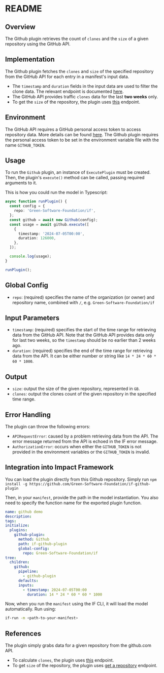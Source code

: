 # README

## Overview

The Github plugin retrieves the count of `clones` and the `size` of a given repository using the GitHub API.

## Implementation

The Github plugin fetches the `clones` and `size` of the specified repository from the GitHub API for each entry in a manifest's input data.

- The `timestamp` and `duration` fields in the input data are used to filter the clone data. The relevant endpoint is documented [here](https://docs.github.com/en/rest/metrics/traffic).
- The GitHub API provides traffic `clones` data for the last **two weeks** only.
- To get the `size` of the repository, the plugin uses [this](https://docs.github.com/en/rest/repos/repos?apiVersion=2022-11-28#get-a-repository) endpoint.

## Environment

The GitHub API requires a GitHub personal access token to access repository data. More details can be found [here](https://docs.github.com/en/authentication/keeping-your-account-and-data-secure/managing-your-personal-access-tokens#creating-a-fine-grained-personal-access-token). The Github plugin requires the personal access token to be set in the environment variable file with the name `GITHUB_TOKEN`.

## Usage

To run the `Github` plugin, an instance of `ExecutePlugin` must be created. Then, the plugin's `execute()` method can be called, passing required arguments to it.

This is how you could run the model in Typescript:

```typescript
async function runPlugin() {
  const config = {
    repo: 'Green-Software-Foundation/if',
  };
  const github = await new Github(config);
  const usage = await github.execute([
    {
      timestamp: '2024-07-05T00:00',
      duration: 126000,
    },
  ]);

  console.log(usage);
}

runPlugin();
```

## Global Config

- `repo`: (required) specifies the name of the organization (or owner) and repository name, combined with `/`, e.g. `Green-Software-Foundation/if`

## Input Parameters

- `timestamp`: (required) specifies the start of the time range for retrieving data from the GitHub API. Note that the GitHub API provides data only for last two weeks, so the `timestamp` should be no earlier than 2 weeks ago.
- `duration`: (required) specifies the end of the time range for retrieving data from the API. It can be either number or string like `14 * 24 * 60 * 60 * 1000`.

## Output

- `size`: output the size of the given repository, represented in `GB`.
- `clones`: output the clones count of the given repository in the specified time range.

## Error Handling

The plugin can throw the following errors:

- `APIRequestError`: caused by a problem retrieving data from the API. The error message returned from the API is echoed in the IF error message.
- `AuthorizationError`: occurs when either the `GITHUB_TOKEN` is not provided in the environment variables or the `GITHUB_TOKEN` is invalid.

## Integration into Impact Framework

You can load the plugin directly from this Github repository. Simply run `npm install -g https://github.com/Green-Software-Foundation/if-github-plugin`

Then, in your `manifest`, provide the path in the model instantiation. You also need to specify the function name for the exported plugin function.

```yaml
name: github demo
description:
tags:
initialize:
  plugins:
    github-plugin:
      method: Github
      path: if-github-plugin
      global-config:
        repo: Green-Software-Foundation/if
tree:
  children:
    github:
      pipeline:
        - github-plugin
      defaults:
      inputs:
        - timestamp: 2024-07-05T00:00
          duration: 14 * 24 * 60 * 60 * 1000
```

Now, when you run the `manifest` using the IF CLI, it will load the model automatically. Run using:

```sh
if-run -m <path-to-your-manifest>
```

## References

The plugin simply grabs data for a given repository from the github.com API.

- To calculate `clones`, the plugin uses [this](https://docs.github.com/en/rest/metrics/traffic) endpoint.
- To get `size` of the repository, the plugin uses [get a repository](https://docs.github.com/en/rest/repos/repos?apiVersion=2022-11-28#get-a-repository) endpoint.
